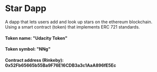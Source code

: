 # Star Dapp
A dapp that lets users add and look up stars on the ethereum blockchain.
Using a smart contract (token) that implements ERC 721 standards. 

#### Token name: "Udacity Token"
#### Token symbol: "NNg"
#### Contract address (Rinkeby): 0x52Fb65665b55Ba9F76E16CDB3a3c1AaA896fE5Ec
